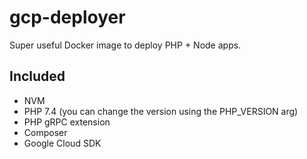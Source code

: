 # gcp-deployer
Super useful Docker image to deploy PHP + Node apps.

## Included
- NVM
- PHP 7.4 (you can change the version using the PHP_VERSION arg)
- PHP gRPC extension
- Composer
- Google Cloud SDK
